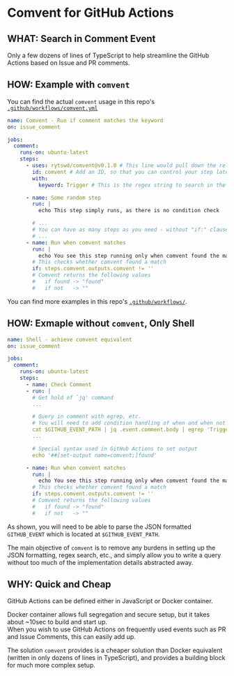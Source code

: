 # Comvent for GitHub Actions

## **WHAT**: Search in Comment Event

Only a few dozens of lines of TypeScript to help streamline the GitHub Actions based on Issue and PR comments.

## **HOW**: Example with `comvent`

You can find the actual `comvent` usage in this repo's [`.github/workflows/comvent.yml`](.github/workflows/comvent.yml)

```yaml
name: Comvent - Run if comment matches the keyword
on: issue_comment

jobs:
  comment:
    runs-on: ubuntu-latest
    steps:
      - uses: rytswd/comvent@v0.1.0 # This line would pull down the release version of comvent
        id: comvent # Add an ID, so that you can control your step later
        with:
          keyword: Trigger # This is the regex string to search in the comment

      - name: Some random step
        run: |
          echo This step simply runs, as there is no condition check

        # ...
        # You can have as many steps as you need - without "if:" clause, these will run unconditionally
        # ...
      - name: Run when comvent matches
        run: |
          echo You see this step running only when comvent found the matching keyword in the comment event
        # This checks whether comvent found a match
        if: steps.comvent.outputs.comvent != ''
        # Comvent returns the following values
        #   if found -> "found"
        #   if not   -> ""
```

You can find more examples in this repo's [`.github/workflows/`](.github/workflows/).

## **HOW**: Exmaple without `comvent`, Only Shell

```yaml
name: Shell - achieve comvent equivalent
on: issue_comment

jobs:
  comment:
    runs-on: ubuntu-latest
    steps:
      - name: Check Comment
      - run: |
        # Get hold of `jq' command
        ...

        # Query in comment with egrep, etc.
        # You will need to add condition handling of when and when not found
        cat $GITHUB_EVENT_PATH | jq .event.comment.body | egrep 'Trigger'
        ...

        # Special syntax used in GitHub Actions to set output
        echo '##[set-output name=comvent;]found'

      - name: Run when comvent matches
        run: |
          echo You see this step running only when comvent found the matching keyword in the comment event
        # This checks whether comvent found a match
        if: steps.comvent.outputs.comvent != ''
        # Comvent returns the following values
        #   if found -> "found"
        #   if not   -> ""
```

As shown, you will need to be able to parse the JSON formatted `GITHUB_EVENT` which is located at `$GITHUB_EVENT_PATH`.

The main objective of `comvent` is to remove any burdens in setting up the JSON formatting, regex search, etc., and simply allow you to write a query without too much of the implementation details abstracted away.

## **WHY**: Quick and Cheap

GitHub Actions can be defined either in JavaScript or Docker container.

Docker container allows full segregation and secure setup, but it takes about ~10sec to build and start up.  
When you wish to use GitHub Actions on frequently used events such as PR and Issue Comments, this can easily add up.

The solution `comvent` provides is a cheaper solution than Docker equivalent (written in only dozens of lines in TypeScript), and provides a building block for much more complex setup.

